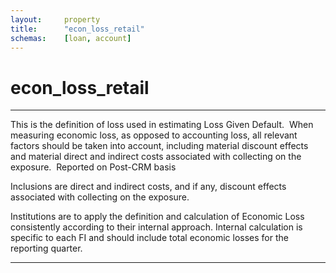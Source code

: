 ```yaml
---
layout:     property
title:      "econ_loss_retail"
schemas:    [loan, account]
---
```


# econ_loss_retail

---

This is the definition of loss used in estimating Loss Given Default.  When measuring economic loss, as opposed to accounting loss, all relevant factors should be taken into account, including material discount effects and material direct and indirect costs associated with collecting on the exposure.  Reported on Post-CRM basis

Inclusions are direct and indirect costs, and if any, discount effects associated with collecting on the exposure.

Institutions are to apply the definition and calculation of Economic Loss consistently according to their internal approach. Internal calculation is specific to each FI and should include total economic losses for the reporting quarter.

---
[osfi bd]: https://www.osfi-bsif.gc.ca/en/data-forms/reporting-returns/filing-financial-returns/financial-reporting-instructions/irb-credit-data-retail-portfolio-part-1-bd
